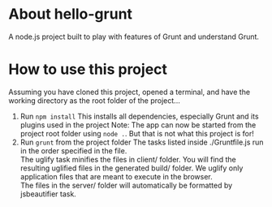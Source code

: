 # About hello-grunt
A node.js project built to play with features of Grunt and understand Grunt.

# How to use this project
Assuming you have cloned this project, opened a terminal, and have the working directory as the root folder of the project...

  1. Run `npm install`
     This installs all dependencies, especially Grunt and its plugins used in the project
     Note: The app can now be started from the project root folder using `node .`. But that is not what this project is for!
  2. Run `grunt` from the project folder
     The tasks listed inside ./Gruntfile.js run in the order specified in the file.  
     The uglify task minifies the files in client/ folder. You will find the resulting uglified files in the generated build/ folder. We uglify only application files that are meant to execute in the browser.  
     The files in the server/ folder will automatically be formatted by jsbeautifier task.
